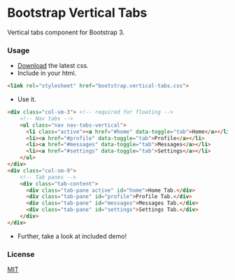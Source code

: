 Bootstrap Vertical Tabs
=======================

Vertical tabs component for Bootstrap 3.

### Usage

* [Download](https://github.com/dbtek/bootstrap-vertical-tabs/archive/master.zip) the latest css.
* Include in your html.

```html
<link rel="stylesheet" href="bootstrap.vertical-tabs.css">
```

* Use it.

```html
<div class="col-sm-3"> <!-- required for floating -->  
    <!-- Nav tabs -->  
    <ul class="nav nav-tabs-vertical">  
      <li class="active"><a href="#home" data-toggle="tab">Home</a></li>  
      <li><a href="#profile" data-toggle="tab">Profile</a></li>  
      <li><a href="#messages" data-toggle="tab">Messages</a></li>  
      <li><a href="#settings" data-toggle="tab">Settings</a></li>  
    </ul>  
</div>
<div class="col-sm-9">  
    <!-- Tab panes -->  
    <div class="tab-content">  
      <div class="tab-pane active" id="home">Home Tab.</div>  
      <div class="tab-pane" id="profile">Profile Tab.</div>  
      <div class="tab-pane" id="messages">Messages Tab.</div>  
      <div class="tab-pane" id="settings">Settings Tab.</div>  
    </div>  
</div>  
```
* Further, take a look at included demo!

### License
[MIT](opensource.org/licenses/MIT)

